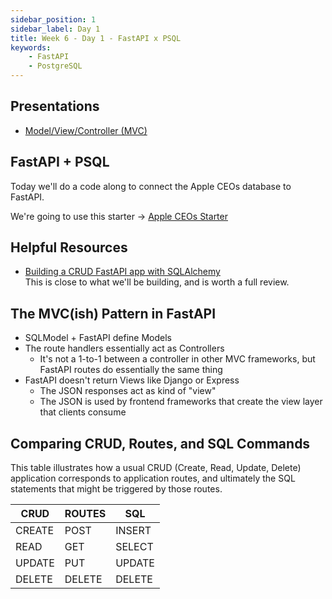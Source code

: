 ```yaml
---
sidebar_position: 1
sidebar_label: Day 1
title: Week 6 - Day 1 - FastAPI x PSQL
keywords:
    - FastAPI
    - PostgreSQL
---
```

<!-- markdownlint-disable no-inline-html -->

## Presentations

- [Model/View/Controller (MVC)](https://docs.google.com/presentation/d/1v0l-9MRVO7CmAs74c2zHv-swL52JdJEgZBrU77iqSLU/edit?usp=sharing)

## FastAPI + PSQL

Today we'll do a code along to connect the Apple CEOs database to FastAPI.

We're going to use this starter -> [Apple CEOs Starter](https://github.com/seanrreid/apple_ceos_starter)

## Helpful Resources

- [Building a CRUD FastAPI app with SQLAlchemy](https://mattermost.com/blog/building-a-crud-fastapi-app-with-sqlalchemy/)
  <br/>This is close to what we'll be building, and is worth a full review.

## The MVC(ish) Pattern in FastAPI

- SQLModel + FastAPI define Models
- The route handlers essentially act as Controllers
  - It's not a 1-to-1 between a controller in other MVC frameworks, but FastAPI routes do essentially the same thing
- FastAPI doesn't return Views like Django or Express
  - The JSON responses act as kind of "view"
  - The JSON is used by frontend frameworks that create the view layer that clients consume

## Comparing CRUD, Routes, and SQL Commands

This table illustrates how a usual CRUD (Create, Read, Update, Delete) application corresponds to application routes, and ultimately the SQL statements that might be triggered by those routes.

| CRUD   | ROUTES | SQL    |
| ------ | ------ | ------ |
| CREATE | POST   | INSERT |
| READ   | GET    | SELECT |
| UPDATE | PUT    | UPDATE |
| DELETE | DELETE | DELETE |
